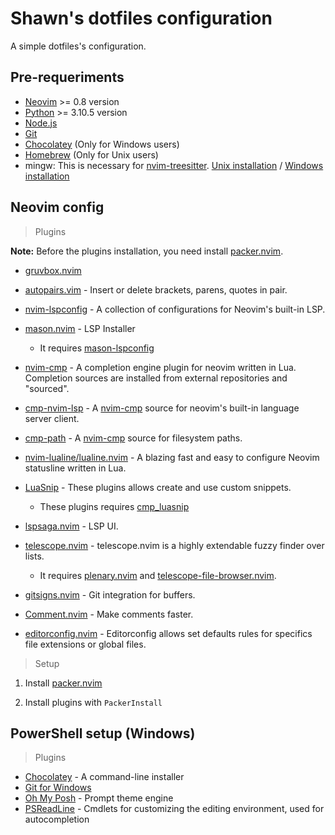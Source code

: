 # Shawn's dotfiles configuration

A simple dotfiles's configuration.

## Pre-requeriments
* [Neovim](https://neovim.io/) >= 0.8 version
* [Python](https://www.python.org/downloads/) >= 3.10.5 version
* [Node.js](https://nodejs.org/en/)
* [Git](https://git-scm.com/)
* [Chocolatey](https://chocolatey.org/) (Only for Windows users)
* [Homebrew](https://brew.sh/) (Only for Unix users)
* mingw: This is necessary for [nvim-treesitter](https://github.com/nvim-treesitter/nvim-treesitter). [Unix installation](https://formulae.brew.sh/formula/mingw-w64#default) / [Windows installation](https://community.chocolatey.org/packages/mingw)


## Neovim config

> Plugins

**Note:** Before the plugins installation, you need install [packer.nvim](https://github.com/wbthomason/packer.nvim).

* [gruvbox.nvim](https://github.com/ellisonleao/gruvbox.nvim)
* [autopairs.vim](https://github.com/jiangmiao/auto-pairs) - Insert or delete brackets, parens, quotes in pair.
* [nvim-lspconfig](https://github.com/neovim/nvim-lspconfig) - A collection of configurations for Neovim's built-in LSP.
* [mason.nvim](https://github.com/williamboman/mason.nvim) - LSP Installer
    * It requires [mason-lspconfig](https://github.com/williamboman/mason-lspconfig.nvim)
* [nvim-cmp](https://github.com/hrsh7th/nvim-cmp) - A completion engine plugin for neovim written in Lua. Completion sources are installed from external repositories and "sourced".
* [cmp-nvim-lsp](https://github.com/hrsh7th/cmp-nvim-lsp) - A [nvim-cmp](https://github.com/hrsh7th/nvim-cmp) source for neovim's built-in language server client.
* [cmp-path](https://github.com/hrsh7th/cmp-path) - A [nvim-cmp](https://github.com/hrsh7th/nvim-cmp) source for filesystem paths.
* [nvim-lualine/lualine.nvim](https://github.com/nvim-lualine/lualine.nvim) - A blazing fast and easy to configure Neovim statusline written in Lua.
* [LuaSnip](https://github.com/L3MON4D3/LuaSnip) - These plugins allows create and use custom snippets.
    * These plugins requires [cmp_luasnip](https://github.com/saadparwaiz1/cmp_luasnip)
* [lspsaga.nvim](https://github.com/glepnir/lspsaga.nvim) - LSP UI.
* [telescope.nvim](https://github.com/nvim-telescope/telescope.nvim) - telescope.nvim is a highly extendable fuzzy finder over lists.
    * It requires [plenary.nvim](https://github.com/nvim-lua/plenary.nvim) and [telescope-file-browser.nvim](https://github.com/nvim-telescope/telescope-file-browser.nvim).

* [gitsigns.nvim](https://github.com/lewis6991/gitsigns.nvim) - Git integration for buffers.
* [Comment.nvim](https://github.com/numToStr/Comment.nvim) - Make comments faster.
* [editorconfig.nvim](https://github.com/gpanders/editorconfig.nvim) - Editorconfig allows set defaults rules for specifics file extensions or global files.

> Setup

1. Install [packer.nvim](https://github.com/wbthomason/packer.nvim)

2. Install plugins with `PackerInstall`

## PowerShell setup (Windows)

> Plugins
* [Chocolatey](https://chocolatey.org/) - A command-line installer
* [Git for Windows](https://git-scm.com/)
* [Oh My Posh](https://ohmyposh.dev/) - Prompt theme engine
* [PSReadLine](https://github.com/PowerShell/PSReadLine) - Cmdlets for customizing the editing environment, used for autocompletion
